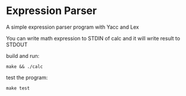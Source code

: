 Expression Parser
=================

A simple expression parser program with Yacc and Lex

You can write math expression to STDIN of calc and it will write result to STDOUT

build and run:

	make && ./calc

test the program:

	make test


